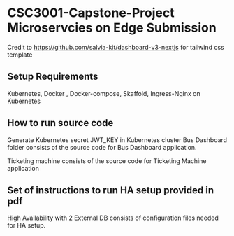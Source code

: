 # CSC3001-Capstone-Project Microservcies on Edge Submission
Credit to https://github.com/salvia-kit/dashboard-v3-nextjs for tailwind css template

## Setup Requirements
Kubernetes, Docker , Docker-compose, Skaffold, Ingress-Nginx on Kubernetes

## How to run source code
Generate Kubernetes secret JWT_KEY in Kubernetes cluster
Bus Dashboard folder consists of the source code for Bus Dashboard application.

Ticketing machine consists of the source code for Ticketing Machine application

## Set of instructions to run HA setup provided in pdf
High Availability with 2 External DB consists of configuration files needed for HA setup.
